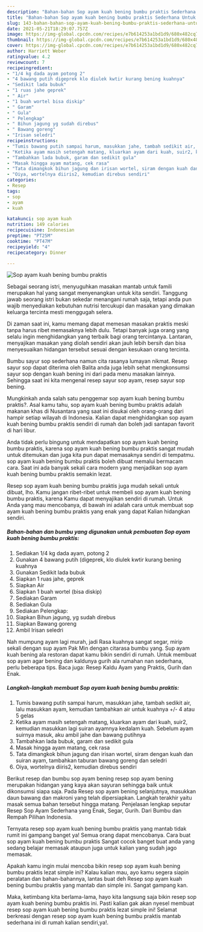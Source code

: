 ```yaml
---
description: "Bahan-bahan Sop ayam kuah bening bumbu praktis Sederhana Untuk Jualan"
title: "Bahan-bahan Sop ayam kuah bening bumbu praktis Sederhana Untuk Jualan"
slug: 143-bahan-bahan-sop-ayam-kuah-bening-bumbu-praktis-sederhana-untuk-jualan
date: 2021-05-21T18:29:07.757Z
image: https://img-global.cpcdn.com/recipes/e7b614253a1bd1d9/680x482cq70/sop-ayam-kuah-bening-bumbu-praktis-foto-resep-utama.jpg
thumbnail: https://img-global.cpcdn.com/recipes/e7b614253a1bd1d9/680x482cq70/sop-ayam-kuah-bening-bumbu-praktis-foto-resep-utama.jpg
cover: https://img-global.cpcdn.com/recipes/e7b614253a1bd1d9/680x482cq70/sop-ayam-kuah-bening-bumbu-praktis-foto-resep-utama.jpg
author: Harriett Weber
ratingvalue: 4.2
reviewcount: 7
recipeingredient:
- "1/4 kg dada ayam potong 2"
- "4 bawang putih digeprek klo diulek kwtir kurang bening kuahnya"
- "Sedikit lada bubuk"
- "1 ruas jahe geprek"
- " Air"
- "1 buah wortel bisa diskip"
- " Garam"
- " Gula"
- " Pelengkap"
- " Bihun jagung yg sudah direbus"
- " Bawang goreng"
- "Irisan seledri"
recipeinstructions:
- "Tumis bawang putih sampai harum, masukkan jahe, tambah sedikit air, lalu masukkan ayam, kemudian tambahkan air untuk kuahnya +/- 4 atau 5 gelas"
- "Ketika ayam masih setengah matang, kluarkan ayam dari kuah, suir2, kemudian masukkan lagi suiran ayamnya kedalam kuah. Sebelum ayam suirnya masuk, aku ambil jahe dan bawang putihnya"
- "Tambahkan lada bubuk, garam dan sedikit gula"
- "Masak hingga ayam matang, cek rasa"
- "Tata dimangkok bihun jagung dan irisan wortel, siram dengan kuah dan suiran ayam, tambahkan taburan bawang goreng dan seledri"
- "Oiya, wortelnya diiris2, kemudian direbus sendiri"
categories:
- Resep
tags:
- sop
- ayam
- kuah

katakunci: sop ayam kuah 
nutrition: 149 calories
recipecuisine: Indonesian
preptime: "PT25M"
cooktime: "PT47M"
recipeyield: "4"
recipecategory: Dinner

---
```



![Sop ayam kuah bening bumbu praktis](https://img-global.cpcdn.com/recipes/e7b614253a1bd1d9/680x482cq70/sop-ayam-kuah-bening-bumbu-praktis-foto-resep-utama.jpg)

Sebagai seorang istri, menyuguhkan masakan mantab untuk famili merupakan hal yang sangat menyenangkan untuk kita sendiri. Tanggung jawab seorang istri bukan sekedar menangani rumah saja, tetapi anda pun wajib menyediakan kebutuhan nutrisi tercukupi dan masakan yang dimakan keluarga tercinta mesti menggugah selera.

Di zaman  saat ini, kamu memang dapat memesan masakan praktis meski tanpa harus ribet memasaknya lebih dulu. Tetapi banyak juga orang yang selalu ingin menghidangkan yang terbaik bagi orang tercintanya. Lantaran, menyajikan masakan yang diolah sendiri akan jauh lebih bersih dan bisa menyesuaikan hidangan tersebut sesuai dengan kesukaan orang tercinta. 

Bumbu sayur sop sederhana namun cita rasanya lumayan nikmat. Resep sayur sop dapat diterima oleh Balita anda juga lebih sehat mengkonsumsi sayur sop dengan kuah bening ini dari pada menu masakan lainnya. Sehingga saat ini kita mengenal resep sayur sop ayam, resep sayur sop bening.

Mungkinkah anda salah satu penggemar sop ayam kuah bening bumbu praktis?. Asal kamu tahu, sop ayam kuah bening bumbu praktis adalah makanan khas di Nusantara yang saat ini disukai oleh orang-orang dari hampir setiap wilayah di Indonesia. Kalian dapat menghidangkan sop ayam kuah bening bumbu praktis sendiri di rumah dan boleh jadi santapan favorit di hari libur.

Anda tidak perlu bingung untuk mendapatkan sop ayam kuah bening bumbu praktis, karena sop ayam kuah bening bumbu praktis sangat mudah untuk ditemukan dan juga kita pun dapat memasaknya sendiri di tempatmu. sop ayam kuah bening bumbu praktis boleh dibuat memalui bermacam cara. Saat ini ada banyak sekali cara modern yang menjadikan sop ayam kuah bening bumbu praktis semakin lezat.

Resep sop ayam kuah bening bumbu praktis juga mudah sekali untuk dibuat, lho. Kamu jangan ribet-ribet untuk membeli sop ayam kuah bening bumbu praktis, karena Kamu dapat menyajikan sendiri di rumah. Untuk Anda yang mau mencobanya, di bawah ini adalah cara untuk membuat sop ayam kuah bening bumbu praktis yang enak yang dapat Kalian hidangkan sendiri.

<!--inarticleads1-->

##### Bahan-bahan dan bumbu yang digunakan untuk pembuatan Sop ayam kuah bening bumbu praktis:

1. Sediakan 1/4 kg dada ayam, potong 2
1. Gunakan 4 bawang putih (digeprek, klo diulek kwtir kurang bening kuahnya
1. Gunakan Sedikit lada bubuk
1. Siapkan 1 ruas jahe, geprek
1. Siapkan  Air
1. Siapkan 1 buah wortel (bisa diskip)
1. Sediakan  Garam
1. Sediakan  Gula
1. Sediakan  Pelengkap:
1. Siapkan  Bihun jagung, yg sudah direbus
1. Siapkan  Bawang goreng
1. Ambil Irisan seledri


Nah mumpung ayam lagi murah, jadi Rasa kuahnya sangat segar, mirip sekali dengan sup ayam Pak Min dengan citarasa bumbu yang. Sup ayam kuah bening ala restoran dapat kamu bikin sendiri di rumah. Untuk membuat sop ayam agar bening dan kaldunya gurih ala rumahan nan sederhana, perlu beberapa tips. Baca juga: Resep Kaldu Ayam yang Praktis, Gurih dan Enak. 

<!--inarticleads2-->

##### Langkah-langkah membuat Sop ayam kuah bening bumbu praktis:

1. Tumis bawang putih sampai harum, masukkan jahe, tambah sedikit air, lalu masukkan ayam, kemudian tambahkan air untuk kuahnya +/- 4 atau 5 gelas
1. Ketika ayam masih setengah matang, kluarkan ayam dari kuah, suir2, kemudian masukkan lagi suiran ayamnya kedalam kuah. Sebelum ayam suirnya masuk, aku ambil jahe dan bawang putihnya
1. Tambahkan lada bubuk, garam dan sedikit gula
1. Masak hingga ayam matang, cek rasa
1. Tata dimangkok bihun jagung dan irisan wortel, siram dengan kuah dan suiran ayam, tambahkan taburan bawang goreng dan seledri
1. Oiya, wortelnya diiris2, kemudian direbus sendiri


Berikut resep dan bumbu sop ayam bening resep sop ayam bening merupakan hidangan yang kaya akan sayuran sehingga baik untuk dikonsumsi siapa saja. Pada Resep sop ayam bening selanjutnya, masukkan daun bawang dan makroni yang telah dipersiapkan. Langkah terakhir yaitu masak semua bahan tersebut hingga matang. Penjelasan lengkap seputar Resep Sop Ayam Sederhana yang Enak, Segar, Gurih. Dari Bumbu dan Rempah Pilihan Indonesia. 

Ternyata resep sop ayam kuah bening bumbu praktis yang mantab tidak rumit ini gampang banget ya! Semua orang dapat mencobanya. Cara buat sop ayam kuah bening bumbu praktis Sangat cocok banget buat anda yang sedang belajar memasak ataupun juga untuk kalian yang sudah jago memasak.

Apakah kamu ingin mulai mencoba bikin resep sop ayam kuah bening bumbu praktis lezat simple ini? Kalau kalian mau, ayo kamu segera siapin peralatan dan bahan-bahannya, lantas buat deh Resep sop ayam kuah bening bumbu praktis yang mantab dan simple ini. Sangat gampang kan. 

Maka, ketimbang kita berlama-lama, hayo kita langsung saja bikin resep sop ayam kuah bening bumbu praktis ini. Pasti kalian gak akan nyesel membuat resep sop ayam kuah bening bumbu praktis lezat simple ini! Selamat berkreasi dengan resep sop ayam kuah bening bumbu praktis mantab sederhana ini di rumah kalian sendiri,ya!.

